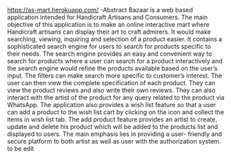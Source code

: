 https://as-mart.herokuapp.com/
-Abstract
Bazaar is a web based application intended for Handicraft Artisans and Consumers. The main objective of this application is to make an online interactive mart where Handicraft artisans can display their art to craft admirers. It would make searching, viewing, inquiring and selection of a product easier. It contains a sophisticated search engine for users to search for products specific to their needs. The search engine provides an easy and convenient way to search for products where a user can search for a product interactively and the search engine would refine the products available based on the user’s input. The filters can make search more specific to customer’s interest. The user can then view the complete specification of each product. They can view the product reviews and also write their own reviews. They can also interact with the artist of the product for any query related to the product via WhatsApp. The application also provides a wish list feature so that a user can add a product to the wish list cart by clicking on the icon and collect the items in wish list tab. The add product feature provides an artist to create, update and delete his product which will be added to the products list and displayed to users. The main emphasis lies in providing a user- friendly and secure platform to both artist as well as user with the authorization system.
to be edit

